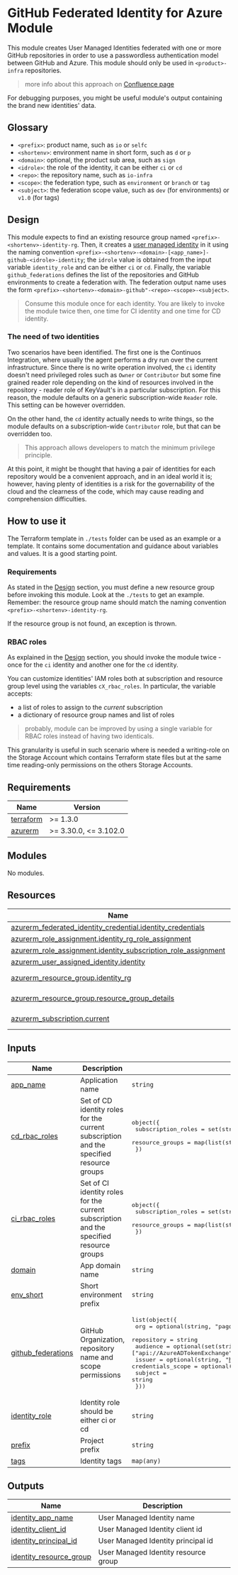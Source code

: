 # GitHub Federated Identity for Azure Module

This module creates User Managed Identities federated with one or more GitHub repositories in order to use a passwordless authentication model between GitHub and Azure.
This module should only be used in `<product>-infra` repositories.

> more info about this approach on [Confluence page](https://pagopa.atlassian.net/wiki/spaces/Technology/pages/734527975/GitHub+OIDC+OP)

For debugging purposes, you might be useful module's output containing the brand new identities' data.

## Glossary

- `<prefix>`: product name, such as `io` or `selfc`
- `<shortenv>`: environment name in short form, such as `d` or `p`
- `<domain>`: optional, the product sub area, such as `sign`
- `<idrole>`: the role of the identity, it can be either `ci` or `cd`
- `<repo>`: the repository name, such as `io-infra`
- `<scope>`: the federation type, such as `environment` or `branch` or `tag`
- `<subject>`: the federation scope value, such as `dev` (for environments) or `v1.0` (for tags)

## Design

This module expects to find an existing resource group named `<prefix>-<shortenv>-identity-rg`. Then, it creates a [user managed identity](https://learn.microsoft.com/en-us/entra/identity/managed-identities-azure-resources/how-manage-user-assigned-managed-identities?pivots=identity-mi-methods-azp) in it using the naming convention `<prefix>-<shortenv>-<domain>-[<app_name>]-github-<idrole>-identity`; the `idrole` value is obtained from the input variable `identity_role` and can be either `ci` or `cd`. Finally, the variable `github_federations` defines the list of the repositories and GitHub environments to create a federation with. The federation output name uses the form `<prefix>-<shortenv>-<domain>-github"-<repo>-<scope>-<subject>`.

> Consume this module once for each identity. You are likely to invoke the module twice then, one time for CI identity and one time for CD identity.

### The need of two identities

Two scenarios have been identified. The first one is the Continuos Integration, where usually the agent performs a dry run over the current infrastructure. Since there is no write operation involved, the `ci` identity doesn't need privileged roles such as `Owner` or `Contributor` but some fine grained reader role depending on the kind of resources involved in the repository - reader role of KeyVault's in a particular subscription. For this reason, the module defaults on a generic subscription-wide `Reader` role. This setting can be however overridden.

On the other hand, the `cd` identity actually needs to write things, so the module defaults on a subscription-wide `Contributor` role, but that can be overridden too.

> This approach allows developers to match the minimum privilege principle.

At this point, it might be thought that having a pair of identities for each repository would be a convenient approach, and in an ideal world it is; however, having plenty of identities is a risk for the governability of the cloud and the clearness of the code, which may cause reading and comprehension difficulties.

## How to use it

The Terraform template in `./tests` folder can be used as an example or a template. It contains some documentation and guidance about variables and values. It is a good starting point.

### Requirements

As stated in the [Design](#design) section, you must define a new resource group before invoking this module. Look at the `./tests` to get an example. Remember: the resource group name should match the naming convention `<prefix>-<shortenv>-identity-rg`.

If the resource group is not found, an exception is thrown.

### RBAC roles

As explained in the [Design](#design) section, you should invoke the module twice - once for the `ci` identity and another one for the `cd` identity.

You can customize identities' IAM roles both at subscription and resource group level using the variables `cX_rbac_roles`. In particular, the variable accepts:

- a list of roles to assign to the _current_ subscription
- a dictionary of resource group names and list of roles

> probably, module can be improved by using a single variable for RBAC roles instead of having two identicals.

This granularity is useful in such scenario where is needed a writing-role on the Storage Account which contains Terraform state files but at the same time reading-only permissions on the others Storage Accounts.

<!-- markdownlint-disable -->
<!-- BEGINNING OF PRE-COMMIT-TERRAFORM DOCS HOOK -->
## Requirements

| Name | Version |
|------|---------|
| <a name="requirement_terraform"></a> [terraform](#requirement\_terraform) | >= 1.3.0 |
| <a name="requirement_azurerm"></a> [azurerm](#requirement\_azurerm) | >= 3.30.0, <= 3.102.0 |

## Modules

No modules.

## Resources

| Name | Type |
|------|------|
| [azurerm_federated_identity_credential.identity_credentials](https://registry.terraform.io/providers/hashicorp/azurerm/latest/docs/resources/federated_identity_credential) | resource |
| [azurerm_role_assignment.identity_rg_role_assignment](https://registry.terraform.io/providers/hashicorp/azurerm/latest/docs/resources/role_assignment) | resource |
| [azurerm_role_assignment.identity_subscription_role_assignment](https://registry.terraform.io/providers/hashicorp/azurerm/latest/docs/resources/role_assignment) | resource |
| [azurerm_user_assigned_identity.identity](https://registry.terraform.io/providers/hashicorp/azurerm/latest/docs/resources/user_assigned_identity) | resource |
| [azurerm_resource_group.identity_rg](https://registry.terraform.io/providers/hashicorp/azurerm/latest/docs/data-sources/resource_group) | data source |
| [azurerm_resource_group.resource_group_details](https://registry.terraform.io/providers/hashicorp/azurerm/latest/docs/data-sources/resource_group) | data source |
| [azurerm_subscription.current](https://registry.terraform.io/providers/hashicorp/azurerm/latest/docs/data-sources/subscription) | data source |

## Inputs

| Name | Description | Type | Default | Required |
|------|-------------|------|---------|:--------:|
| <a name="input_app_name"></a> [app\_name](#input\_app\_name) | Application name | `string` | `""` | no |
| <a name="input_cd_rbac_roles"></a> [cd\_rbac\_roles](#input\_cd\_rbac\_roles) | Set of CD identity roles for the current subscription and the specified resource groups | <pre>object({<br>    subscription_roles = set(string)<br>    resource_groups    = map(list(string))<br>  })</pre> | <pre>{<br>  "resource_groups": {},<br>  "subscription_roles": [<br>    "Contributor"<br>  ]<br>}</pre> | no |
| <a name="input_ci_rbac_roles"></a> [ci\_rbac\_roles](#input\_ci\_rbac\_roles) | Set of CI identity roles for the current subscription and the specified resource groups | <pre>object({<br>    subscription_roles = set(string)<br>    resource_groups    = map(list(string))<br>  })</pre> | <pre>{<br>  "resource_groups": {},<br>  "subscription_roles": [<br>    "Reader"<br>  ]<br>}</pre> | no |
| <a name="input_domain"></a> [domain](#input\_domain) | App domain name | `string` | `""` | no |
| <a name="input_env_short"></a> [env\_short](#input\_env\_short) | Short environment prefix | `string` | n/a | yes |
| <a name="input_github_federations"></a> [github\_federations](#input\_github\_federations) | GitHub Organization, repository name and scope permissions | <pre>list(object({<br>    org               = optional(string, "pagopa")<br>    repository        = string<br>    audience          = optional(set(string), ["api://AzureADTokenExchange"])<br>    issuer            = optional(string, "https://token.actions.githubusercontent.com")<br>    credentials_scope = optional(string, "environment")<br>    subject           = string<br>  }))</pre> | n/a | yes |
| <a name="input_identity_role"></a> [identity\_role](#input\_identity\_role) | Identity role should be either ci or cd | `string` | n/a | yes |
| <a name="input_prefix"></a> [prefix](#input\_prefix) | Project prefix | `string` | n/a | yes |
| <a name="input_tags"></a> [tags](#input\_tags) | Identity tags | `map(any)` | n/a | yes |

## Outputs

| Name | Description |
|------|-------------|
| <a name="output_identity_app_name"></a> [identity\_app\_name](#output\_identity\_app\_name) | User Managed Identity name |
| <a name="output_identity_client_id"></a> [identity\_client\_id](#output\_identity\_client\_id) | User Managed Identity client id |
| <a name="output_identity_principal_id"></a> [identity\_principal\_id](#output\_identity\_principal\_id) | User Managed Identity principal id |
| <a name="output_identity_resource_group"></a> [identity\_resource\_group](#output\_identity\_resource\_group) | User Managed Identity resource group |
<!-- END OF PRE-COMMIT-TERRAFORM DOCS HOOK -->

